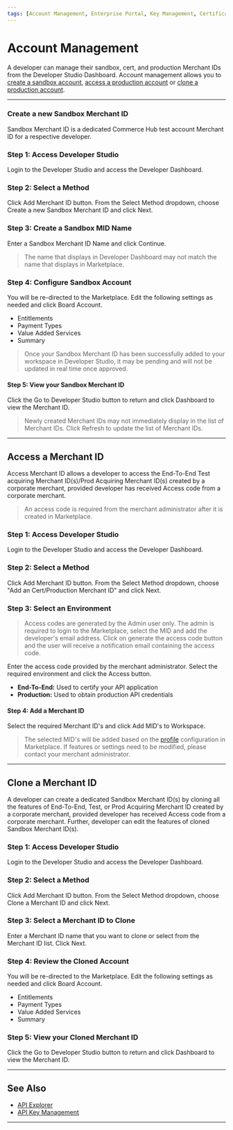 ```yaml
---
tags: [Account Management, Enterprise Portal, Key Management, Certification]
---
```


# Account Management

A developer can manage their sandbox, cert, and production Merchant IDs from the Developer Studio Dashboard. Account management allows you to [create a sandbox account](#create-a-new-sandbox-merchant-id), [access a production account](#access-a-merchant-id) or [clone a production account](#clone-a-merchant-id).

---

### Create a new Sandbox Merchant ID

Sandbox Merchant ID is a dedicated Commerce Hub test account Merchant ID for a respective developer.

### Step 1: Access Developer Studio

Login to the Developer Studio and access the Developer Dashboard.

### Step 2: Select a Method

Click Add Merchant ID button. From the Select Method dropdown, choose Create a new Sandbox Merchant ID and click Next.

### Step 3: Create a Sandbox MID Name

Enter a Sandbox Merchant ID Name and click Continue.

<!-- theme: info -->
> The name that displays in Developer Dashboard may not match the name that displays in Marketplace.

### Step 4: Configure Sandbox Account

You will be re-directed to the Marketplace. Edit the following settings as needed and click Board Account.

- Entitlements
- Payment Types
- Value Added Services
- Summary

<!-- theme: info -->
> Once your Sandbox Merchant ID has been successfully added to your workspace in Developer Studio, it may be pending and will not be updated in real time once approved.

#### Step 5: View your Sandbox Merchant ID

Click the Go to Developer Studio button to return and click Dashboard to view the Merchant ID.

<!-- theme: info -->
> Newly created Merchant IDs may not immediately display in the list of Merchant IDs. Click Refresh to update the list of Merchant IDs.

---

## Access a Merchant ID

Access Merchant ID allows a developer to access the End-To-End Test acquiring Merchant ID(s)/Prod Acquiring Merchant ID(s) created by a corporate merchant, provided developer has received Access code from a corporate merchant.

<!-- theme: warning -->
> An access code is required from the merchant administrator after it is created in Marketplace.

### Step 1: Access Developer Studio

Login to the Developer Studio and access the Developer Dashboard.

### Step 2: Select a Method

Click Add Merchant ID button. From the Select Method dropdown, choose "Add an Cert/Production Merchant ID" and click Next.

### Step 3: Select an Environment

<!-- theme: info -->
>Access codes are generated by the Admin user only. The admin is required to login to the Marketplace, select the MID and add the developer's email address. Click on generate the access code button and the user will receive a notification email containing the access code.

Enter the access code provided by the merchant administrator. Select the required environment and click the Access button.

- **End-To-End:** Used to certify your API application
- **Production:** Used to obtain production API credentials

#### Step 4: Add a Merchant ID

Select the required Merchant ID's and click Add MID's to Workspace.

<!-- theme: info -->
>The selected MID's will be added based on the [profile](?docs/Resources/Guides/Enterprise-Portal/Profiles.md) configuration in Marketplace. If features or settings need to be modified, please contact your merchant administrator.

---

## Clone a Merchant ID

A developer can create a dedicated Sandbox Merchant ID(s) by cloning all the features of End-To-End, Test, or Prod Acquiring Merchant ID created by a corporate merchant, provided developer has received Access code from a corporate merchant. Further, developer can edit the features of cloned Sandbox Merchant ID(s).

### Step 1: Access Developer Studio

Login to the Developer Studio and access the Developer Dashboard.

### Step 2: Select a Method

Click Add Merchant ID button. From the Select Method dropdown, choose Clone a Merchant ID and click Next.

### Step 3: Select a Merchant ID to Clone

Enter a Merchant ID name that you want to clone or select from the Merchant ID list. Click Next.

### Step 4: Review the Cloned Account

You will be re-directed to the Marketplace. Edit the following settings as needed and click Board Account.

- Entitlements
- Payment Types
- Value Added Services
- Summary

### Step 5: View your Cloned Merchant ID

Click the Go to Developer Studio button to return and click Dashboard to view the Merchant ID.

---

## See Also

- [API Explorer](../api/?type=post&path=/payments/v1/charges)
- [API Key Management](?path=docs/Resources/Guides/Dev-Studio/Key-Management.md)

<!---
- [Certification](?path=docs/Resources/Guides/Dev-Studio/Certification.md)
- [Transaction Verification](?path=docs/Resources/Guides/Dev-Studio/Transaction-Verification.md)
-->

---
